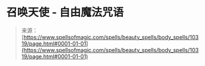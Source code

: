 <!--yml

category: 未分类

date: 2024-06-12 18:46:55

-->

# 召唤天使 - 自由魔法咒语

> 来源：[https://www.spellsofmagic.com/spells/beauty_spells/body_spells/10319/page.html#0001-01-01](https://www.spellsofmagic.com/spells/beauty_spells/body_spells/10319/page.html#0001-01-01)
